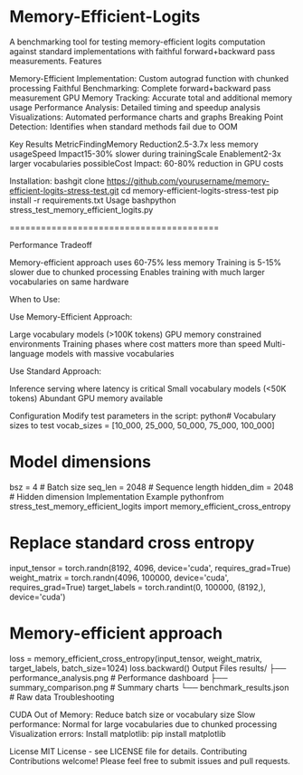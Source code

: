 # Memory-Efficient-Logits
A benchmarking tool for testing memory-efficient logits computation against standard implementations with faithful forward+backward pass measurements.
Features

Memory-Efficient Implementation: Custom autograd function with chunked processing
Faithful Benchmarking: Complete forward+backward pass measurement
GPU Memory Tracking: Accurate total and additional memory usage
Performance Analysis: Detailed timing and speedup analysis
Visualizations: Automated performance charts and graphs
Breaking Point Detection: Identifies when standard methods fail due to OOM

Key Results
MetricFindingMemory Reduction2.5-3.7x less memory usageSpeed Impact15-30% slower during trainingScale Enablement2-3x larger vocabularies possibleCost Impact: 60-80% reduction in GPU costs


Installation: 
bashgit clone https://github.com/yourusername/memory-efficient-logits-stress-test.git
cd memory-efficient-logits-stress-test
pip install -r requirements.txt
Usage
bashpython stress_test_memory_efficient_logits.py

========================================



Performance Tradeoff

Memory-efficient approach uses 60-75% less memory
Training is 5-15% slower due to chunked processing
Enables training with much larger vocabularies on same hardware

When to Use:

Use Memory-Efficient Approach:

Large vocabulary models (>100K tokens)
GPU memory constrained environments
Training phases where cost matters more than speed
Multi-language models with massive vocabularies

Use Standard Approach:

Inference serving where latency is critical
Small vocabulary models (<50K tokens)
Abundant GPU memory available

Configuration
Modify test parameters in the script:
python# Vocabulary sizes to test
vocab_sizes = [10_000, 25_000, 50_000, 75_000, 100_000]

# Model dimensions
bsz = 4          # Batch size
seq_len = 2048   # Sequence length
hidden_dim = 2048 # Hidden dimension
Implementation Example
pythonfrom stress_test_memory_efficient_logits import memory_efficient_cross_entropy

# Replace standard cross entropy
input_tensor = torch.randn(8192, 4096, device='cuda', requires_grad=True)
weight_matrix = torch.randn(4096, 100000, device='cuda', requires_grad=True)
target_labels = torch.randint(0, 100000, (8192,), device='cuda')

# Memory-efficient approach
loss = memory_efficient_cross_entropy(input_tensor, weight_matrix, target_labels, batch_size=1024)
loss.backward()
Output Files
results/
├── performance_analysis.png     # Performance dashboard
├── summary_comparison.png       # Summary charts
└── benchmark_results.json       # Raw data
Troubleshooting

CUDA Out of Memory: Reduce batch size or vocabulary size
Slow performance: Normal for large vocabularies due to chunked processing
Visualization errors: Install matplotlib: pip install matplotlib

License
MIT License - see LICENSE file for details.
Contributing
Contributions welcome! Please feel free to submit issues and pull requests.
